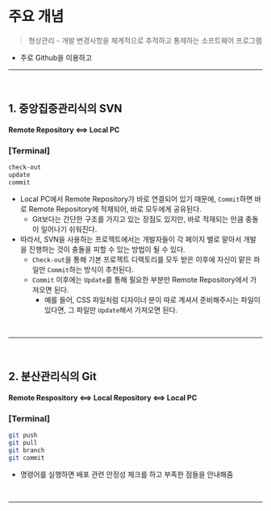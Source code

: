 
# 주요 개념 
> 형상관리 -  개발 변경사항을 체계적으로 추적하고 통제하는 소프트웨어 프로그램

* 주로 Github을 이용하고

<hr>
<br>

## 1. 중앙집중관리식의 SVN

#### Remote Repository <==> Local PC 

### [Terminal]
```bash
check-out
update
commit
```
* Local PC에서 Remote Repository가 바로 연결되어 있기 때문에, ```Commit```하면 바로 Remote Repository에 적재되어, 바로 모두에게 공유된다.
  * Git보다는 간단한 구조를 가지고 있는 장점도 있지만, 바로 적재되는 만큼 충돌이 일어나기 쉬워진다.
* 따라서, SVN을 사용하는 프로젝트에서는 개발자들이 각 페이지 별로 맡아서 개발을 진행하는 것이 충돌을 피할 수 있는 방법이 될 수 있다.
  * ```Check-out```을 통해 기본 프로젝트 디렉토리를 모두 받은 이후에 자신이 맡은 파일만 ```Commit```하는 방식이 추천된다.
  * ```Commit``` 이후에는 ```Update```를 통해 필요한 부분만 Remote Repository에서 가져오면 된다.
    * 예를 들어, CSS 파일처럼 디자이너 분이 따로 계셔서 준비해주시는 파일이 있다면, 그 파일만 ```Update```해서 가져오면 된다.

<br>
<hr>
<br>

## 2. 분산관리식의 Git

#### Remote Respository <==> Local Repository <==> Local PC

### [Terminal]
```bash
git push
git pull
git branch 
git commit
```
* 명령어를 실행하면 배포 관련 안정성 체크를 하고 부족한 점들을 안내해줌

<br>
<hr>
<br>
